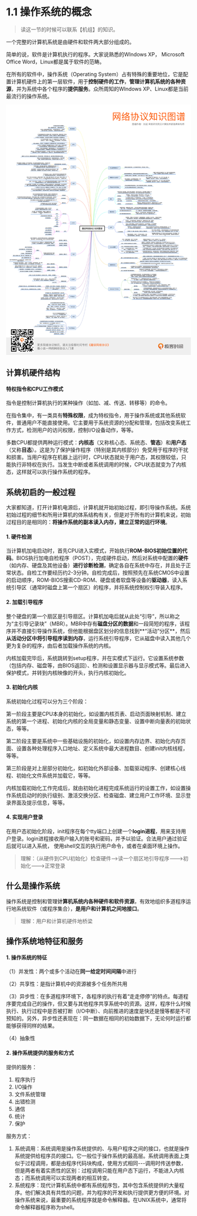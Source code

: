 # 1.1 操作系统的概念

> 读这一节的时候可以联系【机组】的知识。

一个完整的计算机系统是由硬件和软件两大部分组成的。

简单的说，软件是计算机执行的程序。大家说熟悉的WIndows XP， Microsoft Office Word，Linux都是属于软件的范畴。

在所有的软件中，操作系统（Operating System）占有特殊的重要地位，它是配置计算机硬件上的第一层软件，用于**控制硬件的工作**，**管理计算机系统的各种资源**，并为系统中各个程序的**提供服务**。众所周知的WIndows XP、Linux都是当前最流行的操作系统。

![](../.gitbook/assets/qu-tan-wang-luo-xie-yi.jpg)

## 计算机硬件结构

#### 特权指令和CPU工作模式

指令是控制计算机执行的某种操作（如加、减、传送、转移等）的命令。

在指令集中，有一类具有**特殊权限**，成为特权指令，用于操作系统或其他系统软件，普通用户不能直接使用。它主要用于系统资源的分配和管理，包括改变系统工作方式，检测用户的访问权限，控制I/O设备动作，等等。

多数CPU都提供两种运行模式：**内核态**（又称核心态、系统态、**管态**）和**用户态**（又称**目态**）。这是为了保护操作程序（特别是其内核部分）免受用于程序的干扰和损害。当用户程序在机器上运行时，CPU状态就处于用户态，其权限较低，只能执行非特权在执行。当发生中断或者系统调用的时候，CPU状态就变为了内核态，这样就可以执行操作系统的程序。

## 系统初启的一般过程

大家都知道，打开计算机电源后，计算机就开始初始过程，即引导操作系统。系统初始过程的细节和所用计算机的体系结构有关，但是对于所有的计算机来说，初始过程目的是相同的：**将操作系统的副本读入内存，建立正常的运行环境**。

#### 1. 硬件检测

当计算机加电启动时，首先CPU进入实模式，开始执行**ROM-BIOS初始位置的代码**。BIOS执行加电自检程序（POST），完成硬件启动，然后对系统中配置的**硬件**（如内存、硬盘及其他设备）**进行诊断检测**，确定各自在系统中存在，并且处于正常状态。自检工作要经历约2-3分钟。自检完成后，按照预先在系统CMOS中设置的启动顺序，ROM-BIOS搜索CD-ROM、硬盘或者软盘等设备的**驱动器**，读入系统引导区（通常时磁盘上第一个扇区）的程序，并将系统控制权引导装入程序。

#### 2. 加载引导程序

整个硬盘的第一个扇区是引导扇区。计算机加电后就从此处“引导”，所以称之为“主引导记录块”（MBR）。MBR中存有**磁盘分区的数据**和一段简短的程序，该程序并不直接引导操作系统，但他能根据盘区划分的信息找到**“活动”分区**，然后**从活动分区中将引导程序读到内存**，运行系统引导程序，它从磁盘中读入其他几个更为复杂的程序，由后者加载操作系统的内核。

内核加载完毕后，系统跳转到setup程序，并在实模式下运行。它设置系统参数（包括内存、磁盘等，由BIOS返回）、检测和设置显示器与显示模式等。最后进入保护模式，并转到内核映像的开头，执行内核初始化。

#### 3. 初始化内核

系统初始化过程可以分为三个阶段：

第一阶段主要是CPU本身的初始化，如设置内核页表、启动页面映射机制、建立系统的第一个进程、初始化内核的全局变量和静态变量、设置中断向量表的初始状态，等等。

第二阶段主要是系统中一些基础设施的初始化，如设置内存边界、初始化内存页面、设置各种处理程序入口地址、定义系统中最大进程数目、创建init内核线程，等等。

第三阶段是对上层部分初始化，如初始化外部设备、加载驱动程序、创建核心线程、初始化文件系统并加载它，等等。

内核加载初始化工作完成后，就由初始化进程完成系统运行的设置工作，如设置操作系统启动时的执行级别、激活交换分区、检查磁盘、建立用户工作环境、显示登录界面及提示信息，等等。

#### 4. 实现用户登录

在用户态初始化阶段，init程序在每个tty端口上创建一个**login进程**，用来支持用户登录。login进程接收用户输入的账号和密码，并予以验证。合法用户通过验证后就可以进入系统，   使用shell交互的执行用户命令，或者在桌面环境上操作。

> 理解：（从硬件到CPU初始化）检查硬件--&gt;读一个扇区地引导程序---&gt;初始化---&gt;正常登录

## 什么是操作系统

操作系统是控制和管理**计算机系统内各种硬件和软件资源**，有效地组织多道程序运行地系统软件（或程序集合），**是用户和计算机之间地接口**。

> 理解：用户和计算机硬件地桥梁

## 操作系统地特征和服务

#### 1. 操作系统的特征

（1）并发性：两个或多个活动在**同一给定时间间隔**中进行

（2）共享性：是指计算机中的资源被多个任务所共用

（3）异步性：在多道程序环境下，各程序的执行有着“走走停停”的特点。每道程序要完成自己的操作，但又要与其他程序共享系统中的资源。这样，程序什么时候执行、执行过程中是否被打断（I/O中断）、向前推进的速度是快还是慢等都是不可预知的。另外，异步性还表现在：同一数据在相同的初始数据下，无论何时运行都能够获得同样的结果。

（4）抽象性 

#### 2. 操作系统提供的服务和方式

提供的服务：

1. 程序执行
2. I/O操作
3. 文件系统管理
4. 出错检测
5. 通信
6. 统计
7. 保护

服务方式：

1. 系统调用：系统调用是操作系统提供的、与用户程序之间的接口，也就是操作系统提供给程序员的接口。它一般位于操作系统的最高层。系统调用表面上类似于过程调用，都是由程序代码块构成，使用方式相同---调用时传送参数，但是两者有着实质性的区别：过程调用只能在用户态下运行，不能进入内核态；而系统调用可以实现两者的相互转变。
2. 系统程序：现代计算机系统中都有系统程序包，其中包含系统提供的大量程序。他们解决具有共性的问题，并为程序的开发和执行提供更方便的环境。对操作系统来说，最重要的系统程序就是命令解释器。在UNIX系统中，通常将命令解释器程序称为shell。



